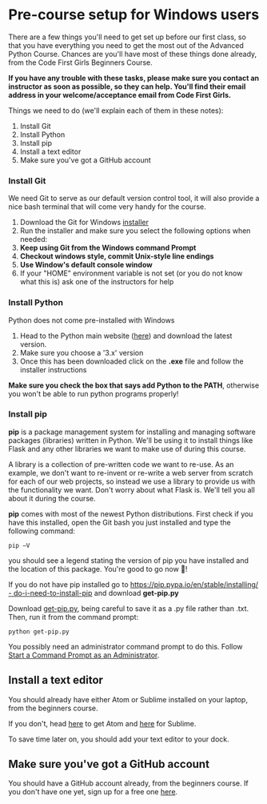 #  Pre-course setup for Windows users

There are a few things you'll need to get set up before our first class, so that you have everything you need to get the most out of the Advanced Python Course. Chances are you'll have most of these things done already, from the Code First Girls Beginners Course.

**If you have any trouble with these tasks, please make sure you contact an instructor as soon as possible, so they can help. You'll find their email address in your welcome/acceptance email from Code First Girls.**

Things we need to do (we'll explain each of them in these notes):

1. Install Git
2. Install Python
3. Install pip
4. Install a text editor
5. Make sure you've got a GitHub account



### Install Git

We need Git to serve as our default version control tool, it will also provide a nice bash terminal that will come very handy for the course.

1. Download the Git for Windows [installer](https://git-for-windows.github.io/)
2. Run the installer and make sure you select the following options when needed:
  1. **Keep using Git from the Windows command Prompt**
  2. **Checkout windows style, commit Unix-style line endings**
  3. **Use Window's default console window**
3. If your &quot;HOME&quot; environment variable is not set (or you do not know what this is) ask one of the instructors for help

### Install Python

Python does not come pre-installed with Windows

1. Head to the Python main website ([here](https://www.python.org/downloads/windows/)) and download the latest version.
2. Make sure you choose a '3.x' version
3. Once this has been downloaded click on the **.exe** file and follow the installer instructions

**Make sure you check the box that says add Python to the PATH**, otherwise you won't be able to run python programs properly!

### Install pip

**pip** is a package management system for installing and managing software packages (libraries) written in Python. We'll be using it to install things like Flask and any other libraries we want to make use of during this course.

A library is a collection of pre-written code we want to re-use. As an example, we don't want to re-invent or re-write a web server from scratch for each of our web projects, so instead we use a library to provide us with the functionality we want. Don't worry about what Flask is. We'll tell you all about it during the course.

**pip** comes with most of the newest Python distributions. First check if you have this installed, open the Git bash you just installed and type the following command:

`pip –V`

you should see a legend stating the version of pip you have installed and the location of this package. You're good to go now 🤩!

If you do not have pip installed go to [https://pip.pypa.io/en/stable/installing/ - do-i-need-to-install-pip](https://pip.pypa.io/en/stable/installing/#do-i-need-to-install-pip) and download **get-pip.py**

Download  [get-pip.py](https://bootstrap.pypa.io/get-pip.py), being careful to save it as a .py file rather than .txt. Then, run it from the command prompt:

`python get-pip.py`

You possibly need an administrator command prompt to do this. Follow  [Start a Command Prompt as an Administrator](http://technet.microsoft.com/en-us/library/cc947813(v=ws.10).aspx).

## Install a text editor

You should already have either Atom or Sublime installed on your laptop, from the beginners course.

 If you don't, head [here](https://atom.io) to get Atom and [here](https://www.sublimetext.com) for Sublime.

 To save time later on, you should add your text editor to your dock.

## Make sure you've got a GitHub account

You should have a GitHub account already, from the beginners course. If you don't have one yet, sign up for a free one [here](https://github.com).
